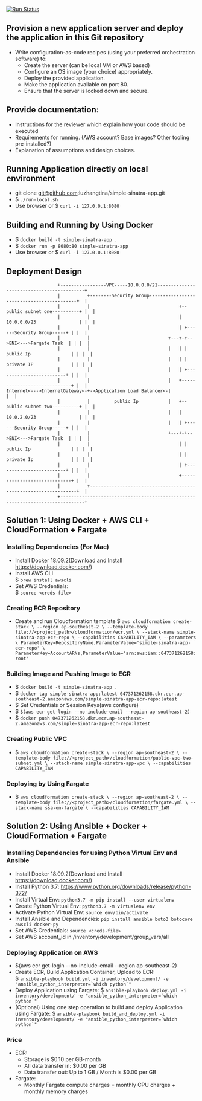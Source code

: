 [![Run Status](https://api.shippable.com/projects/5c973d7a5142dd0007ec69ca/badge?branch=master)](https://luzhangtina.github.io/)

Provision a new application server and deploy the application in this Git repository
------------------------------------------------------------------------------------
- Write configuration-as-code recipes (using your preferred orchestration software) to:
  - Create the server (can be local VM or AWS based)
  - Configure an OS image (your choice) appropriately.
  - Deploy the provided application.
  - Make the application available on port 80.
  - Ensure that the server is locked down and secure.
  
Provide documentation:
----------------------
  - Instructions for the reviewer which explain how your code should be executed
  - Requirements for running. (AWS account? Base images? Other tooling pre-installed?)
  - Explanation of assumptions and design choices.

## Running Application directly on local environment
  - git clone git@github.com:luzhangtina/simple-sinatra-app.git
  - $ `./run-local.sh`
  - Use browser or $ `curl -i 127.0.0.1:8080`

## Building and Running by Using Docker
  - $ `docker build -t simple-sinatra-app .`
  - $ `docker run -p 8080:80 simple-sinatra-app`
  - Use browser or $ `curl -i 127.0.0.1:8080`
  
## Deployment Design
```
                   +-----------------VPC-----10.0.0.0/21-------------------------------------------+
                   |          +--------Security Group-------------------------------------------+  |
                   |          |                                 +--public subnet one----------+ |  |
                   |          |                                 |  10.0.0.0/23                | |  |
                   |          |                                 | +------Security Group-----+ | |  |
                   |          |                             +---+-+-->ENI<--->Fargate Task  | | |  |
                   |          |                             |   | | public Ip               | | |  |
                   |          |                             |   | | private IP              | | |  |
                   |          |                             |   | +-------------------------+ | |  |
                   |          |                             |   +-----------------------------+ |  |
Internet<--->InternetGateway<-+->Application Load Balancer<-|                                   |  |
                   |          |         public Ip           |   +--public subnet two----------+ |  |
                   |          |                             |   |  10.0.2.0/23                | |  |
                   |          |                             |   | +------Security Group-----+ | |  |
                   |          |                             +---+-+-->ENI<--->Fargate Task  | | |  |
                   |          |                                 | | public Ip               | | |  |
                   |          |                                 | | private Ip              | | |  |
                   |          |                                 | +-------------------------+ | |  |
                   |          |                                 +-----------------------------+ |  |
                   |          +-----------------------------------------------------------------+  |
                   +-------------------------------------------------------------------------------+

```

## Solution 1: Using Docker + AWS CLI + CloudFormation + Fargate

### Installing Dependencies (For Mac)
 - Install Docker 18.09.2(Download and Install https://download.docker.com/)
 - Install AWS CLI  
   $ `brew install awscli`
 - Set AWS Credentials:   
   $ `source <creds-file>`
 
### Creating ECR Repository
  - Create and run Cloudformation template
    $ `aws cloudformation create-stack \
    --region ap-southeast-2 \
    --template-body file://<project_path>/cloudformation/ecr.yml \
    --stack-name simple-sinatra-app-ecr-repo \
    --capabilities CAPABILITY_IAM \
    --parameters \
        ParameterKey=RepositoryName,ParameterValue='simple-sinatra-app-ecr-repo' \
        ParameterKey=AccountARNs,ParameterValue='arn:aws:iam::047371262158:root'`
        
### Building Image and Pushing Image to ECR
  - $ `docker build -t simple-sinatra-app .`
  - $ `docker tag simple-sinatra-app:latest 047371262158.dkr.ecr.ap-southeast-2.amazonaws.com/simple-sinatra-app-ecr-repo:latest`
  - $ Set Credentials or Session Keys(aws configure)
  - $ `$(aws ecr get-login --no-include-email --region ap-southeast-2)`
  - $ `docker push 047371262158.dkr.ecr.ap-southeast-2.amazonaws.com/simple-sinatra-app-ecr-repo:latest`

### Creating Public VPC
  - $ `aws cloudformation create-stack \
    --region ap-southeast-2 \
    --template-body file://<project_path>/cloudformation/public-vpc-two-subnet.yml \
    --stack-name simple-sinatra-app-vpc \
    --capabilities CAPABILITY_IAM `

### Deploying by Using Fargate
  - $ `aws cloudformation create-stack \
    --region ap-southeast-2 \
    --template-body file://<project_path>/cloudformation/fargate.yml \
    --stack-name ssa-on-fargate \
    --capabilities CAPABILITY_IAM `
    
## Solution 2: Using Ansible + Docker + CloudFormation + Fargate

### Installing Dependencies for using Python Virtual Env and Ansible
 - Install Docker 18.09.2(Download and Install https://download.docker.com/)
 - Install Python 3.7: https://www.python.org/downloads/release/python-372/
 - Install Virtual Env: `python3.7 -m pip install --user virtualenv`
 - Create Python Virtual Env: `python3.7 -m virtualenv env`
 - Activate Python Virtual Env: `source env/bin/activate`
 - Install Ansible and Dependencies: `pip install ansible boto3 botocore awscli docker-py`
 - Set AWS Credentials: `source <creds-file>`
 - Set AWS account_id in /inventory/development/group_vars/all

### Deploying Application on AWS
 - $(aws ecr get-login --no-include-email --region ap-southeast-2)
 - Create ECR, Build Application Container, Upload to ECR:  
   $ ``ansible-playbook build.yml -i inventory/development/ -e "ansible_python_interpreter=`which python`"``
 - Deploy Application using Fargate: 
   $ ``ansible-playbook deploy.yml -i inventory/development/ -e "ansible_python_interpreter=`which python`"``
 - (Optional) Using one step operation to build and deploy Application using Fargate: 
   $ ``ansible-playbook build_and_deploy.yml -i inventory/development/ -e "ansible_python_interpreter=`which python`"``

### Price
 - ECR: 
   - Storage is $0.10 per GB-month
   - All data transfer in: $0.00 per GB
   - Data transfer out: Up to 1 GB / Month is $0.00 per GB
 - Fargate: 
   - Monthly Fargate compute charges = monthly CPU charges + monthly memory charges


